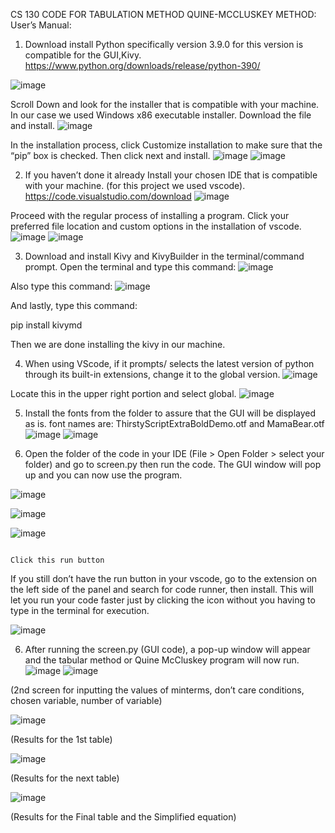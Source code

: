 CS 130 CODE FOR TABULATION METHOD
QUINE-MCCLUSKEY METHOD:
User’s Manual:
1. Download install Python specifically version 3.9.0 for this version is compatible for the GUI,Kivy. https://www.python.org/downloads/release/python-390/

![image](https://github.com/kristinjuwel/quine-mccluskey-method/assets/145471931/2c4f7367-d5d0-4378-942c-38de46eec10c)














Scroll Down and look for the installer that is compatible with your machine. In our case we used Windows x86 executable installer. Download the file and install.
![image](https://github.com/kristinjuwel/quine-mccluskey-method/assets/145471931/0530ed35-539b-4d58-9013-eb82041ebc13)












In the installation process, click Customize installation to make sure that the “pip” box is checked. Then click next and install.
 ![image](https://github.com/kristinjuwel/quine-mccluskey-method/assets/145471931/542492af-0edf-4d5b-b94d-08b0e9995af1)
![image](https://github.com/kristinjuwel/quine-mccluskey-method/assets/145471931/9a9eb772-8dac-4ac4-9251-4e291357b148)







2. If you haven’t done it already Install your chosen IDE that is compatible with your machine. (for this project we used vscode). https://code.visualstudio.com/download
![image](https://github.com/kristinjuwel/quine-mccluskey-method/assets/145471931/8c9306f4-bec1-42ce-a3b4-d1d733ad3dac)



 







Proceed with the regular process of installing a program. Click your preferred file location and custom options in the installation of vscode. 
	![image](https://github.com/kristinjuwel/quine-mccluskey-method/assets/145471931/ac326956-65d0-47e1-8a28-7d9b6ca85088)
![image](https://github.com/kristinjuwel/quine-mccluskey-method/assets/145471931/a7be61f2-26f1-48e2-98f6-1754996d858f)







3. Download and install Kivy and KivyBuilder in the terminal/command prompt. Open the terminal and type this command:
![image](https://github.com/kristinjuwel/quine-mccluskey-method/assets/145471931/6a62b578-3bb8-4f8d-bce8-054cd160949c)


Also type this command:
![image](https://github.com/kristinjuwel/quine-mccluskey-method/assets/145471931/725cd43f-3cce-4e2d-aa2d-4f1583448ed4)

And lastly, type this command:

pip install kivymd


Then we are done installing the kivy in our machine.


4. When using VScode, if it prompts/ selects the latest version of python through its built-in extensions, change it to the global version.
 ![image](https://github.com/kristinjuwel/quine-mccluskey-method/assets/145471931/cd02c6bf-de3d-4f01-98f3-2e8339a64e94)


Locate this in the upper right portion and select global.
![image](https://github.com/kristinjuwel/quine-mccluskey-method/assets/145471931/7fa8bb46-1f2f-4049-90ef-e1c3fafc9359)



 




5. Install the fonts from the folder to assure that the GUI will be displayed as is. font names are: ThirstyScriptExtraBoldDemo.otf and MamaBear.otf
![image](https://github.com/kristinjuwel/quine-mccluskey-method/assets/145471931/1b168f6f-a607-4dca-b817-cad78179e62a)
![image](https://github.com/kristinjuwel/quine-mccluskey-method/assets/145471931/ec7d500e-cdcd-4ed0-b47a-cd3893f230f0)






5. Open the folder of the code in your IDE (File > Open Folder > select your folder) and go to screen.py then run the code. The GUI window will pop up and you can now use the program.

![image](https://github.com/kristinjuwel/quine-mccluskey-method/assets/145471931/ba319763-5e7b-425d-9f8f-28458a9da624)

![image](https://github.com/kristinjuwel/quine-mccluskey-method/assets/145471931/db0ca419-913b-4598-8df1-afd05cee437a)


![image](https://github.com/kristinjuwel/quine-mccluskey-method/assets/145471931/732c7ea8-e847-4ac4-9979-e94eaf1e7221)













                                                                      Click this run button

If you still don’t have the run button in your vscode, go to the extension on the left side of the panel and search for code runner, then install. This will let you run your code faster just by clicking the icon without you having to type in the terminal for execution.

![image](https://github.com/kristinjuwel/quine-mccluskey-method/assets/145471931/768bc7ee-6e16-4e2a-aeef-5fa9c427e1c1)









6. After running the screen.py (GUI code), a pop-up window will appear and the tabular method or Quine McCluskey program will now run. 
![image](https://github.com/kristinjuwel/quine-mccluskey-method/assets/145471931/f9eafcc8-4344-4bcb-a390-1067e614d1a2)
![image](https://github.com/kristinjuwel/quine-mccluskey-method/assets/145471931/661310ea-6067-48d3-8426-b96198f606c5)



(2nd screen for inputting the values of minterms, don’t care conditions, chosen variable, number of variable)


![image](https://github.com/kristinjuwel/quine-mccluskey-method/assets/145471931/ae553ec8-d0b0-499c-bd84-9aee1a1cb5be)

(Results for the 1st table)



![image](https://github.com/kristinjuwel/quine-mccluskey-method/assets/145471931/0424f672-bc2f-4761-8cc0-22a855c085fa)


(Results for the next table)




![image](https://github.com/kristinjuwel/quine-mccluskey-method/assets/145471931/bad51d3f-b3e9-47ba-976c-5dcb1d185666)

(Results for the Final table and the Simplified equation)

